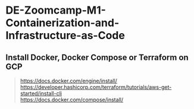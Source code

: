 # DE-Zoomcamp-M1-Containerization-and-Infrastructure-as-Code

## Install Docker, Docker Compose or Terraform on GCP

> https://docs.docker.com/engine/install/<br>
> https://developer.hashicorp.com/terraform/tutorials/aws-get-started/install-cli<br>
> https://docs.docker.com/compose/install/<br>

